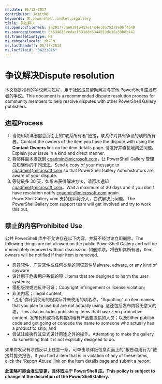 ```yaml
---
ms.date: 06/12/2017
contributor: JKeithB
keywords: 库,powershell,cmdlet,psgallery
title: 争议解决
ms.openlocfilehash: 2a291773ae9391e417e14c4ec0b75379e0bf4640
ms.sourcegitcommit: 54534635eedacf531d8d6344019dc16a50b8b441
ms.translationtype: HT
ms.contentlocale: zh-CN
ms.lasthandoff: 05/17/2018
ms.locfileid: "34221816"
---
```

# <a name="dispute-resolution"></a><span data-ttu-id="b8f43-103">争议解决</span><span class="sxs-lookup"><span data-stu-id="b8f43-103">Dispute resolution</span></span>

<span data-ttu-id="b8f43-104">本文档是推荐的争议解决过程，用于社区成员帮助解决与其他 PowerShell 库发布者的争议。</span><span class="sxs-lookup"><span data-stu-id="b8f43-104">This document is a recommended dispute resolution process for community members to help resolve disputes with other PowerShell Gallery publishers.</span></span>

## <a name="process"></a><span data-ttu-id="b8f43-105">进程</span><span class="sxs-lookup"><span data-stu-id="b8f43-105">Process</span></span>

1. <span data-ttu-id="b8f43-106">请使用项详细信息页面上的“联系所有者”链接，联系你对其有争议的项的所有者。</span><span class="sxs-lookup"><span data-stu-id="b8f43-106">Contact the owners of the item you have the dispute with using the **Contact Owners** link on the item details page.</span></span>
<span data-ttu-id="b8f43-107">请友好并直接地阐述问题。</span><span class="sxs-lookup"><span data-stu-id="b8f43-107">Explain your issue in a kind and direct manner.</span></span>
2. <span data-ttu-id="b8f43-108">将邮件副本发送到 [cgadmin@microsoft.com](mailto:cgadmin@microsoft.com)，让 PowerShell Gallery 管理员知晓你的不同想法。</span><span class="sxs-lookup"><span data-stu-id="b8f43-108">Send a copy of your message to [cgadmin@microsoft.com](mailto:cgadmin@microsoft.com) so that PowerShell Gallery Administrators are aware of your dispute.</span></span>
3. <span data-ttu-id="b8f43-109">等待最多 30 天，如果未获得解决方法，请再次通知 [cgadmin@microsoft.com](mailto:cgadmin@microsoft.com)。</span><span class="sxs-lookup"><span data-stu-id="b8f43-109">Wait a maximum of 30 days and if you don’t have resolution notify [cgadmin@microsoft.com](mailto:cgadmin@microsoft.com) again.</span></span>
<span data-ttu-id="b8f43-110">PowerShellGallery.com 支持团队将介入，尝试解决此问题。</span><span class="sxs-lookup"><span data-stu-id="b8f43-110">The PowerShellGallery.com support team will get involved and try to work this out.</span></span>


## <a name="prohibited-use"></a><span data-ttu-id="b8f43-111">禁止的内容</span><span class="sxs-lookup"><span data-stu-id="b8f43-111">Prohibited Use</span></span>

<span data-ttu-id="b8f43-112">公共 PowerShell 库中不允许存在以下内容，并将不经讨论立即删除。</span><span class="sxs-lookup"><span data-stu-id="b8f43-112">The following things are not allowed on the public PowerShell Gallery and will be immediately removed without discussion.</span></span>  <span data-ttu-id="b8f43-113">如删除项，将告知其所有者。</span><span class="sxs-lookup"><span data-stu-id="b8f43-113">Item owners will be notified if their item is removed.</span></span>

- <span data-ttu-id="b8f43-114">恶意软件、广告软件或任何类型的间谍软件</span><span class="sxs-lookup"><span data-stu-id="b8f43-114">Malware, adware, or any kind of spyware</span></span>
- <span data-ttu-id="b8f43-115">设计用于危害用户系统的项；</span><span class="sxs-lookup"><span data-stu-id="b8f43-115">Items that are designed to harm the user systems;</span></span>
- <span data-ttu-id="b8f43-116">侵犯版权或违反许可证；</span><span class="sxs-lookup"><span data-stu-id="b8f43-116">Copyright infringement or license violation;</span></span>
- <span data-ttu-id="b8f43-117">非法内容；</span><span class="sxs-lookup"><span data-stu-id="b8f43-117">Illegal content;</span></span>
- <span data-ttu-id="b8f43-118">“占用”你计划使用的但实际并未使用的项名称。</span><span class="sxs-lookup"><span data-stu-id="b8f43-118">"Squatting" on item names that you plan to use but are not actually using.</span></span> <span data-ttu-id="b8f43-119">这还包括发布内容无意义的项。</span><span class="sxs-lookup"><span data-stu-id="b8f43-119">This also includes publishing items that have zero productive content.</span></span>
<span data-ttu-id="b8f43-120">发布代码或将名称提供给有产品要提供的人员；以及</span><span class="sxs-lookup"><span data-stu-id="b8f43-120">Either publish code and get going or concede the name to someone who actually has a product to ship; and</span></span>
- <span data-ttu-id="b8f43-121">尝试让库执行其显式设计用途之外的操作。</span><span class="sxs-lookup"><span data-stu-id="b8f43-121">Attempting to make the gallery do something that it is not explicitly designed to do.</span></span>


<span data-ttu-id="b8f43-122">如果你发现有项违反以上任意一条，可单击项详细信息页面上的“报告滥用行为”链接并提交报告。</span><span class="sxs-lookup"><span data-stu-id="b8f43-122">If you find a item that is in violation of any of these items, click the ‘Report Abuse’ link on the item details page and submit a report.</span></span>

<span data-ttu-id="b8f43-123">**此策略可能会发生变更，具体取决于 PowerShell 库。**</span><span class="sxs-lookup"><span data-stu-id="b8f43-123">**This policy is subject to change at the discretion of the PowerShell Gallery.**</span></span>